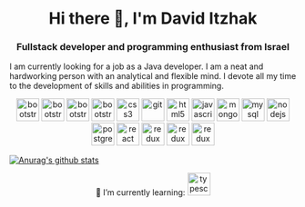 <h1 align="center">Hi there 👋, I'm David Itzhak</h1>
<h3 align="center">Fullstack developer and programming enthusiast from Israel</h3>
<p>
I am currently looking for a job as a Java developer.
I am a neat and hardworking person with an analytical and flexible mind. I devote all my time to the development of skills and abilities in programming.
</p>

<p align="center">
<img src="https://www.vectorlogo.zone/logos/java/java-icon.svg" alt="bootstrap" width="40" height="40"/>
<img src="https://devicon.dev/devicon.git/icons/npm/npm-original-wordmark.svg" alt="bootstrap" width="40" height="40"/>
<img src="https://devicon.dev/devicon.git/icons/intellij/intellij-original.svg" alt="bootstrap" width="40" height="40"/>
<img src="https://devicon.dev/devicon.git/icons/github/github-original-wordmark.svg" alt="bootstrap" width="40" height="40"/>
<img src="https://devicons.github.io/devicon/devicon.git/icons/css3/css3-original-wordmark.svg" alt="css3" width="40" height="40"/>
<img src="https://www.vectorlogo.zone/logos/git-scm/git-scm-icon.svg" alt="git" width="40" height="40"/>
<img src="https://devicons.github.io/devicon/devicon.git/icons/html5/html5-original-wordmark.svg" alt="html5" width="40" height="40"/>
<img src="https://devicons.github.io/devicon/devicon.git/icons/javascript/javascript-original.svg" alt="javascript" width="40" height="40"/>
<img src="https://devicons.github.io/devicon/devicon.git/icons/mongodb/mongodb-original-wordmark.svg" alt="mongodb" width="40" height="40"/>
<img src="https://devicons.github.io/devicon/devicon.git/icons/mysql/mysql-original-wordmark.svg" alt="mysql" width="40" height="40"/>
<img src="https://devicons.github.io/devicon/devicon.git/icons/nodejs/nodejs-original-wordmark.svg" alt="nodejs" width="40" height="40"/>
<img src="https://devicons.github.io/devicon/devicon.git/icons/postgresql/postgresql-original-wordmark.svg" alt="postgresql" width="40" height="40"/>
<img src="https://devicons.github.io/devicon/devicon.git/icons/react/react-original-wordmark.svg" alt="react" width="40" height="40"/>
<img src="https://devicons.github.io/devicon/devicon.git/icons/redux/redux-original.svg" alt="redux" width="40" height="40"/>
<img src="https://images.squarespace-cdn.com/content/v1/5698b02fc647ad16c048a064/1453834738183-N0USVLBK1WDE8VP7OZ6V/ke17ZwdGBToddI8pDm48kI2JGN0osPFmwQJyjm-VrLZZw-zPPgdn4jUwVcJE1ZvWQUxwkmyExglNqGp0IvTJZamWLI2zvYWH8K3-s_4yszcp2ryTI0HqTOaaUohrI8PIjpPGXQzcbk-CNCZNbZ16YBJXckMe7cBW2M4-UEc1u3g/logo-800x188.png" alt="redux" height="40"/>
<img src="https://upload.wikimedia.org/wikipedia/commons/thumb/0/0b/Maven_logo.svg/680px-Maven_logo.svg.png" alt="redux" height="40"/>
</p>



[![Anurag's github stats](https://github-readme-stats.vercel.app/api?username=david-itzhak)](https://github.com/anuraghazra/github-readme-stats)

<p align="center">
  🌱 I’m currently learning: 
  <img src="https://devicon.dev/devicon.git/icons/typescript/typescript-original.svg" alt="typescript" width="40" height="40"/>
</p>
<!--
**david-itzhak/david-itzhak** is a ✨ _special_ ✨ repository because its `README.md` (this file) appears on your GitHub profile.


Here are some ideas to get you started:

- 🔭 I’m currently working on ...
- 🌱 I’m currently learning ...
- 👯 I’m looking to collaborate on ...
- 🤔 I’m looking for help with ...
- 💬 Ask me about ...
- 📫 How to reach me: ...
- 😄 Pronouns: ...
- ⚡ Fun fact: ...
-->
